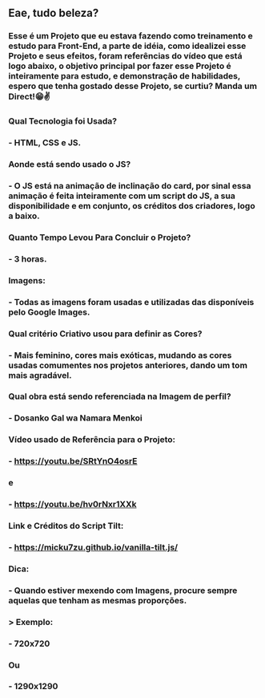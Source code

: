 ## Eae, tudo beleza?

### Esse é um Projeto que eu estava fazendo como treinamento e estudo para Front-End, a parte de idéia, como idealizei esse Projeto e seus efeitos, foram referências do vídeo que está logo abaixo, o objetivo principal por fazer esse Projeto é inteiramente para estudo, e demonstração de habilidades, espero que tenha gostado desse Projeto, se curtiu? Manda um Direct!😁✌️

### Qual Tecnologia foi Usada?
### - HTML, CSS e JS.

### Aonde está sendo usado o JS?
### - O JS está na animação de inclinação do card, por sinal essa animação é feita inteiramente com um script do JS, a sua disponibilidade e em conjunto, os créditos dos criadores, logo a baixo.

### Quanto Tempo Levou Para Concluir o Projeto?
### - 3 horas.

### Imagens:
### - Todas as imagens foram usadas e utilizadas das disponíveis pelo Google Images.

### Qual critério Criativo usou para definir as Cores?
### - Mais feminino, cores mais exóticas, mudando as cores usadas comumentes nos projetos anteriores, dando um tom mais agradável.

### Qual obra está sendo referenciada na Imagem de perfil?
### - Dosanko Gal wa Namara Menkoi

### Vídeo usado de Referência para o Projeto:
### - https://youtu.be/SRtYnO4osrE
###  e
### - https://youtu.be/hv0rNxr1XXk

### Link e Créditos do Script Tilt:
### - https://micku7zu.github.io/vanilla-tilt.js/

### Dica:
### - Quando estiver mexendo com Imagens, procure sempre aquelas que tenham as mesmas proporções.
### > Exemplo:
### - 720x720
###  Ou
### - 1290x1290
